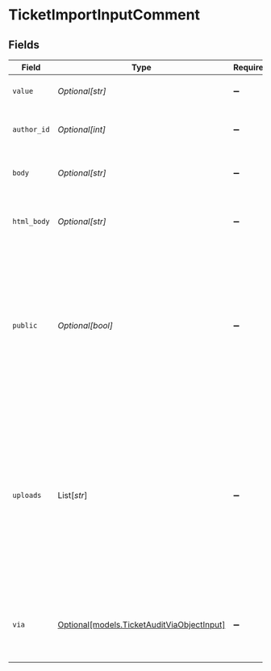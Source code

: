 # TicketImportInputComment


## Fields

| Field                                                                                                                                                                                                                                                                                                          | Type                                                                                                                                                                                                                                                                                                           | Required                                                                                                                                                                                                                                                                                                       | Description                                                                                                                                                                                                                                                                                                    |
| -------------------------------------------------------------------------------------------------------------------------------------------------------------------------------------------------------------------------------------------------------------------------------------------------------------- | -------------------------------------------------------------------------------------------------------------------------------------------------------------------------------------------------------------------------------------------------------------------------------------------------------------- | -------------------------------------------------------------------------------------------------------------------------------------------------------------------------------------------------------------------------------------------------------------------------------------------------------------- | -------------------------------------------------------------------------------------------------------------------------------------------------------------------------------------------------------------------------------------------------------------------------------------------------------------- |
| `value`                                                                                                                                                                                                                                                                                                        | *Optional[str]*                                                                                                                                                                                                                                                                                                | :heavy_minus_sign:                                                                                                                                                                                                                                                                                             | The comment string value                                                                                                                                                                                                                                                                                       |
| `author_id`                                                                                                                                                                                                                                                                                                    | *Optional[int]*                                                                                                                                                                                                                                                                                                | :heavy_minus_sign:                                                                                                                                                                                                                                                                                             | The id of the comment author. See [Author id](#author-id)                                                                                                                                                                                                                                                      |
| `body`                                                                                                                                                                                                                                                                                                         | *Optional[str]*                                                                                                                                                                                                                                                                                                | :heavy_minus_sign:                                                                                                                                                                                                                                                                                             | The comment string. See [Bodies](#bodies)                                                                                                                                                                                                                                                                      |
| `html_body`                                                                                                                                                                                                                                                                                                    | *Optional[str]*                                                                                                                                                                                                                                                                                                | :heavy_minus_sign:                                                                                                                                                                                                                                                                                             | The comment formatted as HTML. See [Bodies](#bodies)                                                                                                                                                                                                                                                           |
| `public`                                                                                                                                                                                                                                                                                                       | *Optional[bool]*                                                                                                                                                                                                                                                                                               | :heavy_minus_sign:                                                                                                                                                                                                                                                                                             | true if a public comment; false if an internal note. The initial value set on ticket creation persists for any additional comment unless you change it                                                                                                                                                         |
| `uploads`                                                                                                                                                                                                                                                                                                      | List[*str*]                                                                                                                                                                                                                                                                                                    | :heavy_minus_sign:                                                                                                                                                                                                                                                                                             | List of tokens received from [uploading files](/api-reference/ticketing/tickets/ticket-attachments/#upload-files) for comment attachments. The files are attached by creating or updating tickets with the tokens. See [Attaching files](/api-reference/ticketing/tickets/tickets/#attaching-files) in Tickets |
| `via`                                                                                                                                                                                                                                                                                                          | [Optional[models.TicketAuditViaObjectInput]](../models/ticketauditviaobjectinput.md)                                                                                                                                                                                                                           | :heavy_minus_sign:                                                                                                                                                                                                                                                                                             | Describes how the object was created. See the [Via object reference](/documentation/ticketing/reference-guides/via-object-reference)                                                                                                                                                                           |
